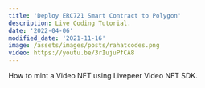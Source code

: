 ```yaml
---
title: 'Deploy ERC721 Smart Contract to Polygon'
description: Live Coding Tutorial.
date: '2022-04-06'
modified_date: '2021-11-16'
image: /assets/images/posts/rahatcodes.png
video: https://youtu.be/3rIujuPfCA8
---
```


How to mint a Video NFT using Livepeer Video NFT SDK.
